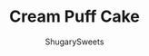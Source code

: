---
layout: ../../layouts/MarkdownPostLayout.astro
title: Cream Puff Cake
author: ShugarySweets
pubDate: 2019-02-09
description: "The Best Cream Puff Cake recipe featuring a fluffy crust, easy vanilla filling, and of course, chocolate. Youll love this homemade version of a cream puff!"
image_url: https://www.shugarysweets.com/wp-content/uploads/2019/02/cream-puff-cake-2.jpg
tags: ["Cake","American"]
calories: 181
protein: 3
carbohydrates: 18
fats: 11
fiber: 0
ingredients: ["1/2 cup unsalted butter","1 cup water","1 cup all-purpose flour","1 teaspoon vanilla extract","4 large eggs","2 small boxes (3.4 ounce each) instant vanilla pudding mix","2 1/2 cups milk","8 ounce cream cheese, softened","8 ounce Cool Whip, thawed","1/4 cup chocolate syrup"]
serves: 24
time: "40 minutes"
prepTime: "5 minutes"
instructions: ["Preheat oven to 400 degrees F. Spray a 13x9 baking dish with baking spray. Set aside.","In a small saucepan, add the butter and water. Bring to a boil over medium high heat. Remove from heat and whisk in flour.","Pour flour mixture into a mixing bowl and add in eggs one at a time until well blended. Add vanilla extract.","Spread into prepared baking dish. Bake for 30 minutes.","Remove from oven and cool completely.","In a mixing bowl, whisk together the pudding mix and milk until blended. Beat in softened cream cheese (for about 3-4 minutes).","Pour into cooled crust. Top with cool whip. Drizzle with chocolate syrup.","Refrigerate for at least one hour. ENJOY."]
nutrition: ["181 calories","18 grams carbohydrates","53 milligrams cholesterol","11 grams fat","0 grams fiber","3 grams protein","7 grams saturated fat","178 milligrams sodium","13 grams sugar","0 grams trans fat","3 grams unsaturated fat"]
---
